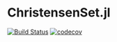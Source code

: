 
# ChristensenSet.jl

[![Build Status](https://travis-ci.org/kalvotom/ChristensenSet.jl.svg?branch=master)](https://travis-ci.org/kalvotom/ChristensenSet.jl)
[![codecov](https://codecov.io/gh/kalvotom/ChristensenSet.jl/branch/master/graph/badge.svg)](https://codecov.io/gh/kalvotom/ChristensenSet.jl)
